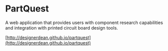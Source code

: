 PartQuest
=========

A web application that provides users with component research capabilities and integration with printed circuit board design tools.

[http://designerdean.github.io/partquest](http://designerdean.github.io/partquest)
